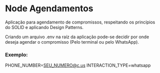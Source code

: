 
# Node Agendamentos

Aplicação para agendamento de compromissos, respeitando os princípios do SOLID e aplicando Design Patterns.

Criando um arquivo .env na raíz da aplicação pode-se decidir por onde deseja agendar o compromisso (Pelo terminal ou pelo WhatsApp).

### Exemplo:
PHONE_NUMBER=SEU_NUMERO@c.us
INTERACTION_TYPE=whatsapp

